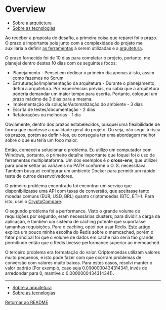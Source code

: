 # Overview

-   [Sobre a arquitetura](./ARCHITECTURE.md)
-   [Sobre as tecnologias](./TECHS.md)

Ao receber a proposta de desafio, a primeira coisa que reparei foi o prazo. O prazo é importante pois junto com a complexidade do projeto me auxiliaria a definir [as ferramentas](./TECHS.md) à serem utilizadas e a [arquitetura](./ARCHITECTURE.md).

O prazo fornecido foi de 10 dias para completar o projeto, portanto, me planejei dentro destes 10 dias com os seguintes focos:

-   Planejamento - Pensei em dedicar o primeiro dia apenas à isto, assim como fazemos no Scrum
-   Estruturação/Implementação da arquitetura - Durante o planejamento, defini a arquitetura. Por experiências prévias, eu sabia que a arquitetura poderia demandar um maior tempo para escrita. Portanto, coloquei um prazo máximo de 3 dias para a mesma.
-   Implementação da solução/Automatização do ambiente - 3 dias
-   Escrita de testes/documentação - 2 dias
-   Refatorações ou melhorias - 1 dia

Obviamente, dentro dos prazos estabelecidos, busquei uma flexibilidade de forma que mantesse a qualidade geral do projeto. Ou seja, não segui à risca os prazos, porém ao definir-los, eu conseguia ter uma abordagem melhor sobre o que eu teria um foco maior.

Então, comecei a solucionar o problema. Eu utilizo um computador com Windows, portanto, o primeiro detalhe importante que foquei foi o uso de ferramentas multiplataforma. Um dos exemplos é o **cross-env**, que utilizei para poder settar as variáveis no PATH conforme o O. S. necessitava. Também busquei configurar um ambiente Docker para permitir um rápido teste de outros desenvolvedores.

O primeiro problema encontrado foi encontrar um serviço que disponibilizasse uma API com taxas de conversão, que aceitasse tanto moedas comuns (EUR, USD, BRL) quanto criptomoedas (BTC, ETH). Para isto, usei o [CryptoCompare](https://min-api.cryptocompare.com).

O segundo problema foi a performance. Visto o grande volume de requisições por segundo, eram necessários clusters, para dividir a carga da aplicação, e também um sistema de caching potente que suportasse tamanhas requisições. Para o caching, optei por usar Redis. [Este artigo](https://www.infoworld.com/article/3063161/why-redis-beats-memcached-for-caching.html) explica um pouco minha escolha do Redis sobre o memcached, porém o fator principal foi que o volume de dados em cache não seria tão grande, permitindo então que o Redis tivesse performance superior ao memcached.

O terceiro problema era formatação do valor. Criptomoedas utilizam valores muito pequenos, e isto pode fazer com que ocorram problemas de conversão com valores muito baixos. Para estes casos, resolvi manter o valor padrão (Por exemplo, caso seja 0.0000000434314341, invés de arredondar para 0, mantive o 0.0000000434314341).

---

-   [Sobre a arquitetura](./ARCHITECTURE.md)
-   [Sobre as tecnologias](./TECHS.md)

[Retornar ao README](../README.md)
